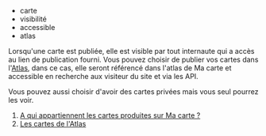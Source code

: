 - carte
- visibilité
- accessible
- atlas

Lorsqu'une carte est publiée, elle est visible par tout internaute qui a accès au lien de publication fourni.
Vous pouvez choisir de publier vos cartes dans l'[Atlas](https://macarte.ign.fr/atlas/?mode=gallery), dans ce cas, elle seront référencé dans l'atlas de Ma carte et accessible en recherche aux visiteur du site et via les API.

Vous pouvez aussi choisir d'avoir des cartes privées mais vous seul pourrez les voir.

1. [A qui appartiennent les cartes produites sur Ma carte ?](./A_qui_appartiennent_les_cartes_produites_sur_Ma_carte.md)
2. [Les cartes de l'Atlas](./exemples.md)
